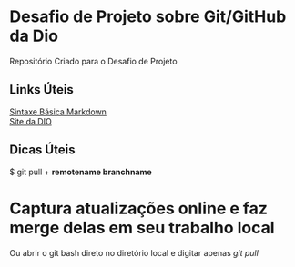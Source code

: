 # Desafio de Projeto sobre Git/GitHub da Dio
Repositório Criado para o Desafio de Projeto

## Links Úteis
[Sintaxe Básica Markdown](https://www.markdownguide.org/basic-syntax/)<br>
[Site da DIO](https://web.dio.me/)<br>
## Dicas Úteis
$ git pull + **remotename branchname**<br>
# **Captura atualizações online e faz merge delas em seu trabalho local**<br>
Ou abrir o git bash direto no diretório local e digitar apenas *git pull*
